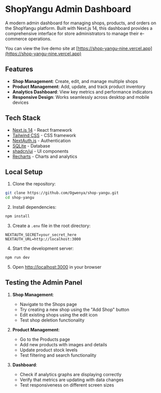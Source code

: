 # ShopYangu Admin Dashboard

A modern admin dashboard for managing shops, products, and orders on the ShopYangu platform. Built with Next.js 14, this dashboard provides a comprehensive interface for store administrators to manage their e-commerce operations.

You can view the live demo site at [https://shop-yangu-nine.vercel.app](https://shop-yangu-nine.vercel.app)

## Features

-  **Shop Management**: Create, edit, and manage multiple shops
-  **Product Management**: Add, update, and track product inventory
-  **Analytics Dashboard**: View key metrics and performance indicators
-  **Responsive Design**: Works seamlessly across desktop and mobile devices

## Tech Stack

-  [Next.js 14](https://nextjs.org/) - React framework
-  [Tailwind CSS](https://tailwindcss.com/) - CSS framework
-  [NextAuth.js](https://next-auth.js.org/) - Authentication
-  [SQLite](https://www.sqlite.org/) - Database
-  [shadcn/ui](https://ui.shadcn.com/) - UI components
-  [Recharts](https://recharts.org/) - Charts and analytics

## Local Setup

1. Clone the repository:

```bash
git clone https://github.com/Ogwenya/shop-yangu.git
cd shop-yangu
```

2. Install dependencies:

```bash
npm install
```

3. Create a `.env` file in the root directory:

```env
NEXTAUTH_SECRET=your_secret_here
NEXTAUTH_URL=http://localhost:3000
```

4. Start the development server:

```bash
npm run dev
```

5. Open [http://localhost:3000](http://localhost:3000) in your browser

## Testing the Admin Panel

1. **Shop Management**:

   -  Navigate to the Shops page
   -  Try creating a new shop using the "Add Shop" button
   -  Edit existing shops using the edit icon
   -  Test shop deletion functionality

2. **Product Management**:

   -  Go to the Products page
   -  Add new products with images and details
   -  Update product stock levels
   -  Test filtering and search functionality

3. **Dashboard**:
   -  Check if analytics graphs are displaying correctly
   -  Verify that metrics are updating with data changes
   -  Test responsiveness on different screen sizes
